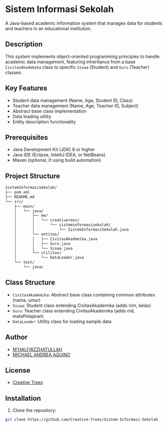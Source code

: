 # Sistem Informasi Sekolah

A Java-based academic information system that manages data for students and teachers in an educational institution.

## Description

This system implements object-oriented programming principles to handle academic data management, featuring inheritance from a base `CivitasAkademika` class to specific `Siswa` (Student) and `Guru` (Teacher) classes.

## Key Features

- Student data management (Name, Age, Student ID, Class)
- Teacher data management (Name, Age, Teacher ID, Subject)
- Abstract base class implementation
- Data loading utility
- Entity description functionality

## Prerequisites

- Java Development Kit (JDK) 8 or higher
- Java IDE (Eclipse, IntelliJ IDEA, or NetBeans)
- Maven (optional, if using build automation)

## Project Structure

```bash
SistemInformasiSekolah/
├── pom.xml
├── README.md
└── src/
    ├── main/
    │   └── java/
    │       ├── me/
    │       │   └── creativerees/
    │       │       └── sisteminformasisekolah/
    │       │           └── SistemInformasiSekolah.java
    │       └── entitas/
    │       │   ├── CivitasAkademika.java
    │       │   ├── Guru.java
    │       │   └── Siswa.java
    │       └── utilitas/
    │           └── DataLoader.java
    └── test/
        └── java/
```

## Class Structure

- `CivitasAkademika`: Abstract base class containing common attributes (nama, umur)
- `Siswa`: Student class extending CivitasAkademika (adds nim, kelas)
- `Guru`: Teacher class extending CivitasAkademika (adds nid, mataPelajaran)
- `DataLoader`: Utility class for loading sample data

## Author

- [M'HALFIRZZHATULLAH](https://github.com/Halfirzzha)
- [MICHAEL ANDREA AQUINO](https://github.com/mianaqu-f)
  
## License
- [Creative Trees](https://github.com/Creative-Trees)


## Installation

1. Clone the repository:
```bash
git clone https://github.com/Creative-Trees/Sistem-Informasi-Sekolah
```
